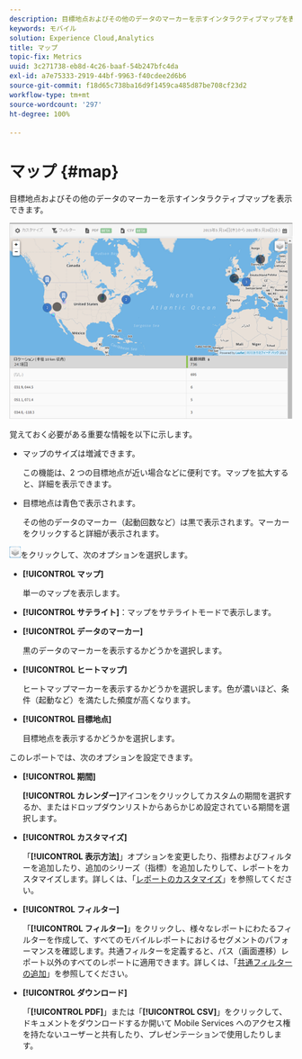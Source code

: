 ```yaml
---
description: 目標地点およびその他のデータのマーカーを示すインタラクティブマップを表示できます。
keywords: モバイル
solution: Experience Cloud,Analytics
title: マップ
topic-fix: Metrics
uuid: 3c271738-eb8d-4c26-baaf-54b247bfc4da
exl-id: a7e75333-2919-44bf-9963-f40cdee2d6b6
source-git-commit: f18d65c738ba16d9f1459ca485d87be708cf23d2
workflow-type: tm+mt
source-wordcount: '297'
ht-degree: 100%

---
```


# マップ {#map}

目標地点およびその他のデータのマーカーを示すインタラクティブマップを表示できます。

![](assets/map.png)

覚えておく必要がある重要な情報を以下に示します。

* マップのサイズは増減できます。

   この機能は、2 つの目標地点が近い場合などに便利です。マップを拡大すると、詳細を表示できます。
* 目標地点は青色で表示されます。

   その他のデータのマーカー（起動回数など）は黒で表示されます。マーカーをクリックすると詳細が表示されます。

![レイヤー](assets/map_layers.png)をクリックして、次のオプションを選択します。

* **[!UICONTROL マップ]**

   単一のマップを表示します。

* **[!UICONTROL サテライト]**：マップをサテライトモードで表示します。

* **[!UICONTROL データのマーカー]**

   黒のデータのマーカーを表示するかどうかを選択します。

* **[!UICONTROL ヒートマップ]**

   ヒートマップマーカーを表示するかどうかを選択します。色が濃いほど、条件（起動など）を満たした頻度が高くなります。

* **[!UICONTROL 目標地点]**

   目標地点を表示するかどうかを選択します。

このレポートでは、次のオプションを設定できます。

* **[!UICONTROL 期間]**

   **[!UICONTROL カレンダー]**&#x200B;アイコンをクリックしてカスタムの期間を選択するか、またはドロップダウンリストからあらかじめ設定されている期間を選択します。

* **[!UICONTROL カスタマイズ]**

   「**[!UICONTROL 表示方法]**」オプションを変更したり、指標およびフィルターを追加したり、追加のシリーズ（指標）を追加したりして、レポートをカスタマイズします。詳しくは、「[レポートのカスタマイズ](/help/using/usage/reports-customize/t-reports-customize.md)」を参照してください。

* **[!UICONTROL フィルター]**

   「**[!UICONTROL フィルター]**」をクリックし、様々なレポートにわたるフィルターを作成して、すべてのモバイルレポートにおけるセグメントのパフォーマンスを確認します。共通フィルターを定義すると、パス（画面遷移）レポート以外のすべてのレポートに適用できます。詳しくは、「[共通フィルターの追加](/help/using/usage/reports-customize/t-sticky-filter.md)」を参照してください。

* **[!UICONTROL ダウンロード]**

   「**[!UICONTROL PDF]**」または「**[!UICONTROL CSV]**」をクリックして、ドキュメントをダウンロードするか開いて Mobile Services へのアクセス権を持たないユーザーと共有したり、プレゼンテーションで使用したりします。
